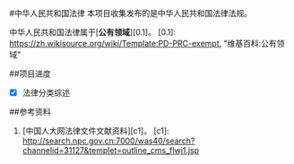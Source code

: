 #中华人民共和国法律
本项目收集发布的是中华人民共和国法律法规。

中华人民共和国法律属于[**公有领域**][0.1]。
[0.1]: https://zh.wikisource.org/wiki/Template:PD-PRC-exempt, "维基百科:公有领域"

##项目进度
- [X] 法律分类综述

##参考资料
1. [中国人大网法律文件文献资料][c1]。
[c1]: http://search.npc.gov.cn:7000/was40/search?channelid=31127&templet=outline_cms_flwj1.jsp
